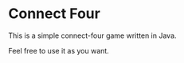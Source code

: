 # Connect Four

This is a simple connect-four game written in Java.

Feel free to use it as you want.
